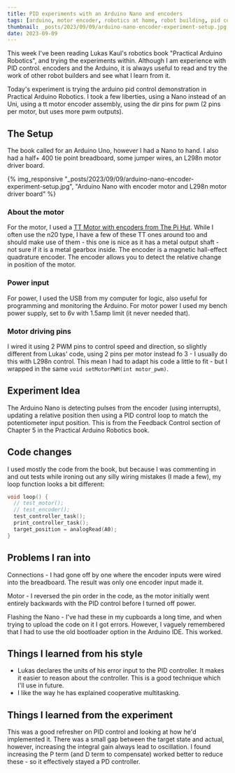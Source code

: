 ```yaml
---
title: PID experiments with an Arduino Nano and encoders
tags: [arduino, motor encoder, robotics at home, robot building, pid control]
thumbnail: _posts/2023/09/09/arduino-nano-encoder-experiment-setup.jpg
date: 2023-09-09
---
```

This week I've been reading Lukas Kaul's robotics book "Practical Arduino Robotics", and trying the experiments within. Although I am experience with PID control. encoders and the Arduino, it is always useful to read and try the work of other robot builders and see what I learn from it.

Today's experiment is trying the arduino pid control demonstration in Practical Arduino Robotics. I took a few liberties, using a Nano instead of an Uni, using a tt motor encoder assembly, using the dir pins for pwm (2 pins per motor, but uses more pwm outputs).

## The Setup

The book called for an Arduino Uno, however I had a Nano to hand. I also had a half+ 400 tie point breadboard, some jumper wires, an L298n motor driver board.

{% img_responsive "_posts/2023/09/09/arduino-nano-encoder-experiment-setup.jpg", "Arduino Nano with encoder motor and L298n motor driver board" %}

### About the motor

For the motor, I used a [TT Motor with encoders from The Pi Hut](https://thepihut.com/products/tt-motor-with-encoder-6v-160rpm-120-1). While I often use the n20 type, I have a few of these TT ones around too and should make use of them - this one is nice as it has a metal output shaft - not sure if it is a metal gearbox inside. The encoder is a magnetic hall-effect quadrature encoder.  The encoder allows you to detect the relative change in position of the motor.

### Power input

For power, I used the USB from my computer for logic, also useful for programming and monitoring the Arduino. For motor power I used my bench power supply, set to 6v with 1.5amp limit (it never needed that).

### Motor driving pins

I wired it using 2 PWM pins to control speed and direction, so slightly different from Lukas' code, using 2 pins per motor instead fo 3 - I usually do this with L298n control. This mean I had to adapt his code a little to fit - but I wrapped in the same `void setMotorPWM(int motor_pwm)`.

## Experiment Idea

The Arduino Nano is detecting pulses from the encoder (using interrupts), updating a relative position then using a PID control loop to match the potentiometer input position. This is from the Feedback Control section of Chapter 5 in the Practical Arduino Robotics book.

## Code changes

I used mostly the code from the book, but because I was commenting in and out tests while ironing out any silly wiring mistakes (I made a few), my loop function looks a bit different:

```c++
void loop() {
  // test_motor();
  // test_encoder();
  test_controller_task();
  print_controller_task();
  target_position = analogRead(A0);
}
```

## Problems I ran into

Connections - I had gone off by one where the encoder inputs were wired into the breadboard. The result was only one encoder input made it.

Motor - I reversed the pin order in the code, as the motor initially went entirely backwards with the PID control before I turned off power.

Flashing the Nano - I've had these in my cupboards a long time, and when trying to upload the code on it I got errors. However, I vaguely remembered that I had to use the old bootloader option in the Arduino IDE. This worked.

## Things I learned from his style

- Lukas declares the units of his error input to the PID controller. It makes it easier to reason about the controller. This is a good technique which I'll use in future.
- I like the way he has explained cooperative multitasking.

## Things I learned from the experiment

This was a good refresher on PID control and looking at how he'd implemented it. There was a small gap between the target state and actual, however, increasing the integral gain always lead to oscillation. I found increasing the P term (and D term to compensate) worked better to reduce these - so it effectively stayed a PD controller.
